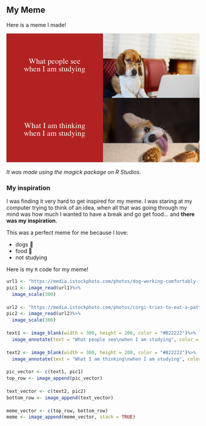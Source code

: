 ## My Meme

Here is a meme I made!

![](my_meme.png)

*It was made using the magick package on R Studios*.

### My inspiration

I was finding it very hard to get inspired for my meme. I was staring at my computer trying to think of an idea, when all that was going through my mind was how much I wanted to have a break and go get food... and **there was my inspiration**.

This was a perfect meme for me because I love:
- dogs 🐶
- food 🍕
- not studying

Here is my `R` code for my meme!

```r
url1 <- "https://media.istockphoto.com/photos/dog-working-comfortably-from-home-picture-id170462856?b=1&k=20&m=170462856&s=170667a&w=0&h=q4T88TpwMaYJEtvWxW9LthcgWP925UrL4C4D2DlURTI="
pic1 <- image_read(url1)%>%
  image_scale(300)

url2 <- "https://media.istockphoto.com/photos/corgi-tries-to-eat-a-patty-picture-id1297491530?b=1&k=20&m=1297491530&s=170667a&w=0&h=HMkdtnLq5GdhwpDYl7vUKN_QpaAuIsSMjvayniAn3TY="
pic2 <- image_read(url2)%>%
  image_scale(300)

text1 <- image_blank(width = 300, height = 200, color = "#B22222")%>%
  image_annotate(text = "What people see\nwhen I am studying", color = "#FFFFFF", size = 24, font = "Times New Roman", gravity = "center")

text2 <- image_blank(width = 300, height = 200, color = "#B22222")%>%
  image_annotate(text = "What I am thinking\nwhen I am studying", color = "#FFFFFF", size = 24, font = "Times New Roman", gravity = "center")

pic_vector <- c(text1, pic1)
top_row <- image_append(pic_vector)

text_vector <- c(text2, pic2)
bottom_row <- image_append(text_vector)

meme_vector <- c(top_row, bottom_row)
meme <- image_append(meme_vector, stack = TRUE)

```
